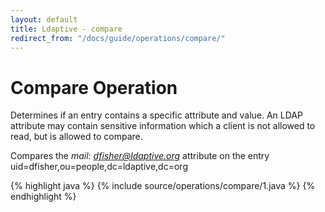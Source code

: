 ```yaml
---
layout: default
title: Ldaptive - compare
redirect_from: "/docs/guide/operations/compare/"
---
```


# Compare Operation

Determines if an entry contains a specific attribute and value. An LDAP attribute may contain sensitive information which a client is not allowed to read, but is allowed to compare.

Compares the *mail: dfisher@ldaptive.org* attribute on the entry uid=dfisher,ou=people,dc=ldaptive,dc=org

{% highlight java %}
{% include source/operations/compare/1.java %}
{% endhighlight %}


